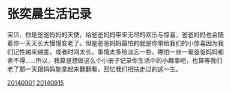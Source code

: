 # 张奕晨生活记录

宝贝，你是爸爸妈妈的天使，给爸爸妈妈带来无尽的欢乐与惊喜，爸爸妈妈也会随着你一天天长大慢慢变老了。但是爸爸妈妈最怕的就是你带给我们的小惊喜因为我们记性越来越差，或者时间太长，事情太多给淡忘一些，哪怕一丝一毫爸爸妈妈都舍不得……所以，我算是想做这么个小册子记录你生活中的小趣事吧，也算等我们老了那一天跟妈妈能拿起来翻翻看，回忆我们相扶走过的这一生。

[20140901](20140901.md)
[20140915](20140915.md)